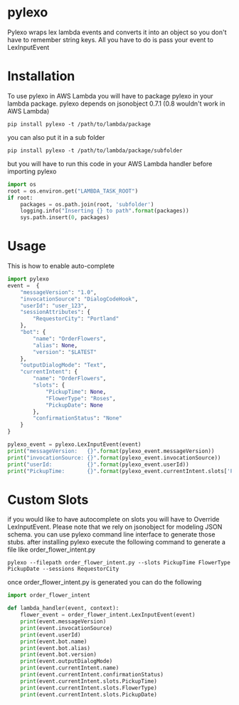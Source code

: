 # pylexo
Pylexo wraps lex lambda events and converts it into an object so you don't have to remember string keys. All you have to do is pass your event to LexInputEvent

# Installation
To use pylexo in AWS Lambda you will have to package pylexo in your lambda package. pylexo depends on jsonobject 0.7.1 (0.8 wouldn't work in AWS Lambda)

```
pip install pylexo -t /path/to/lambda/package
```
you can also put it in a sub folder
```
pip install pylexo -t /path/to/lambda/package/subfolder
```
but you will have to run this code in your AWS Lambda handler before importing pylexo
```python
import os
root = os.environ.get("LAMBDA_TASK_ROOT")
if root:
    packages = os.path.join(root, 'subfolder')
    logging.info("Inserting {} to path".format(packages))
    sys.path.insert(0, packages)
```

# Usage
This is how to enable auto-complete
```python
import pylexo
event =  {
    "messageVersion": "1.0",
    "invocationSource": "DialogCodeHook",
    "userId": "user_123",
    "sessionAttributes": {
        "RequestorCity": "Portland"
    },
    "bot": {
        "name": "OrderFlowers",
        "alias": None,
        "version": "$LATEST"
    },
    "outputDialogMode": "Text",
    "currentIntent": {
        "name": "OrderFlowers",
        "slots": {
            "PickupTime": None,
            "FlowerType": "Roses",
            "PickupDate": None
        },
        "confirmationStatus": "None"
    }
}

pylexo_event = pylexo.LexInputEvent(event)
print("messageVersion:   {}".format(pylexo_event.messageVersion))
print("invocationSource: {}".format(pylexo_event.invocationSource))
print("userId:           {}".format(pylexo_event.userId))
print("PickupTime:       {}".format(pylexo_event.currentIntent.slots['PickupTime']))
```

# Custom Slots
if you would like to have autocomplete on slots you will have to Override LexInputEvent. Please note that we rely on jsonobject for modeling JSON schema.
you can use pylexo command line interface to generate those stubs. after installing pylexo execute the following command to generate a file like order_flower_intent.py
```
pylexo --filepath order_flower_intent.py --slots PickupTime FlowerType PickupDate --sessions RequestorCity
```

once order_flower_intent.py is generated you can do the following

```python
import order_flower_intent

def lambda_handler(event, context):
    flower_event = order_flower_intent.LexInputEvent(event)
    print(event.messageVersion)
    print(event.invocationSource)
    print(event.userId)
    print(event.bot.name)
    print(event.bot.alias)
    print(event.bot.version)
    print(event.outputDialogMode)
    print(event.currentIntent.name)
    print(event.currentIntent.confirmationStatus)
    print(event.currentIntent.slots.PickupTime)
    print(event.currentIntent.slots.FlowerType)
    print(event.currentIntent.slots.PickupDate)

